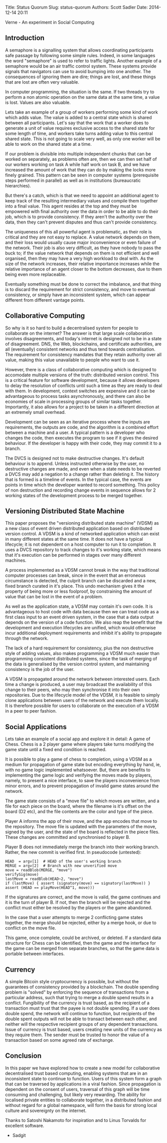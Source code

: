 Title: Status Quorum
Slug: status-quorum
Authors: Scott Sadler
Date: 2014-12-14 20:11

Verne - An experiment in Social Computing

Introduction
------------

A semaphore is a signalling system that allows coordinating participants safe passage by following some simple rules. Indeed, in some languages the word "semaphore" is used to refer to traffic lights. Another example of a semaphore would be an air traffic control system. These systems provide signals that navigators can use to avoid bumping into one another. The consequences of ignoring them are dire; things are lost, and these things that are lost are often very valuable.

In computer programming, the situation is the same. If two threads try to perform a non atomic operation on the same data at the same time, a value is lost. Values are also valuable.

Lets take an example of a group of workers performing some kind of work which adds value. The value is added to a central state which is shared between all participants. Let's say that the work that a worker does to generate a unit of value requires exclusive access to the shared state for some length of time, and workers take turns adding value to this central shared state. This is not going to scale very well, as only one worker will be able to work on the shared state at a time.

If our problem is divisible into multiple independent chunks that can be worked on separately, as problems often are, then we can then set half of our workers working on task A while half work on task B, and we have increased the amount of work that they can do by making the locks more finely grained. This pattern can be seen in computer systems (prerequisite steps performed in parallel) as well as in institutions (bureaucratic hierarchies).

But there's a catch, which is that we need to appoint an additional agent to keep track of the resulting intermediary values and compile them together into a final value. This agent resides at the top and they must be empowered with final authority over the data in order to be able to do their job, which is to provide consistency. If they aren't the authority over the data, then they can't prevent disputes and thus can't provide consistency.

The uniqueness of this all powerful agent is problematic, as their role is critical and they are not easy to replace. A value network depends on them, and their loss would usually cause major inconvenience or even failure of the network. Their job is also very difficult, as they have nobody to pass the buck to; if the value network that depends on them is not efficient and well organised, then they may have a very high workload to deal with. As the size of the network increases, their relative importance increases while the relative importance of an agent closer to the bottom decreases, due to them being even more replaceable.

Eventually something must be done to correct the imbalance, and that thing is to discard the requirement for strict consistency, and move to eventual consistency, or simply have an inconsistent system, which can appear different from different vantage points.


Collaborative Computing
-----------------------

So why is it so hard to build a decentralised system for people to collaborate on the internet? The answer is that large scale collaboration involves disagreements, and today's internet is designed not to be in a state of disagreement. DNS, the Web, blockchains, and certificate authorities, are all (eventually) consistent networks and thus tend towards centralisation. The requirement for consistency mandates that they retain authority over all value, making this value unavailable to people who want to use it.

However, there is a class of collaborative computing which is designed to accomodate multiple versions of the truth: distributed version control. This is a critical feature for software development, because it allows developers to delay the resolution of conflicts until such a time as they are ready to deal with them. In development, context switches are expensive and it can be advantageous to process tasks asynchronously, and there can also be economies of scale in processing groups of similar tasks together. Importantly, it also allows for a project to be taken in a different direction at an extremely small overhead.

Development can be seen as an iterative process where the inputs are requirements, the outputs are code, and the algorithm is a combined effort between a machine and a user. A typical pattern is a developer who changes the code, then executes the program to see if it gives the desired behaviour. If the developer is happy with their code, they may commit it to a branch.

The DVCS is designed not to make destructive changes. It's default behaviour is to append. Unless instructed otherwise by the user, no destructive changes are made, and even when a state needs to be reverted a DVCS may add a negation to a change rather than deleting it. The history that is formed is a timeline of events. In the typical case, the events are points in time which the developer wanted to record something. This policy of non destruction and recording change events in sequence allows for 2 working states of the development process to be merged together.


Versioning Distributed State Machine
------------------------------------

This paper proposes the "versioning distributed state machine" (VDSM) as a new class of event driven distributed application based on distributed version control. A VDSM is a kind of networked application which can exist in many different states at the same time. It does not have a typical lifecycle; it is not dependent on a host computer to run it to completion. It uses a DVCS repository to track changes to it's working state, which means that it's execution can be performed in stages over many different machines.

A process implemented as a VDSM cannot break in the way that traditional computer processes can break, since in the event that an erroneous circumstance is detected, the culprit branch can be discarded and a new, fixed branch curated in it's place. This undo mechanism gives it the property of being more or less foolproof, by constraining the amount of value that can be lost in the event of a problem.

As well as the application state, a VDSM may contain it's own code. It is advantageous to host code with data because then we can treat code as a first class input to an event driven system, in the case that a data output depends on the version of a code function. We also reap the benefit that the development and execution lifecycles are unified, which would otherwise incur additional deployment requirements and inhibit it's ability to propagate through the network.

The lack of a hard requirement for consistency, plus the non destructive style of adding values, also makes programming a VDSM much easier than programming consistent distributed systems, since the task of merging of the data is generalised by the version control system, and maintaining consistency is the job of the user.

A VDSM is propagated around the network between interested users. Each time a change is produced, a user may broadcast the availability of this change to their peers, who may then synchronise it into their own repositories. Due to the lifecycle model of the VDSM, it is feasible to simply clone applications between users of the network and execute them locally. It is therefore possible for users to collaborate on the execution of a VDSM in a peer to peer fashion.


Social Applications
-------------------

Lets take an example of a social app and explore it in detail: A game of Chess. Chess is a 2 player game where players take turns modifying the game state until a fixed end condition is reached.

It is possible to play a game of chess to completion, using a VDSM as a medium for propagation of game state but encoding everything by hand, ie, with no game logic implemented whatsoever. But, there are benefits to implementing the game logic and verifying the moves made by players, namely, to present a nice interface, to save the players inconvenience from minor errors, and to prevent propagation of invalid game states around the network.

The game state consists of a "move file" to which moves are written, and a file for each piece on the board, where the filename is it's offset on the board (D2 etc), and the file contents are the color and type of the piece.

Player A informs the app of their move, and the app encodes that move to the repository. The move file is updated with the parameters of the move, signed by the user, and the state of the board is reflected in the piece files. These changes are committed and synchronised to player B.

Player B does not immediately merge the branch into their working branch. Rather, the new commit is verified first. In pseudocode (untested):


    HEAD  = argv[1]  # HEAD of the user's working branch
    MERGE = argv[2]  # Branch with new unverified move
    move = readBlob(MERGE, "move")
    verifySig(move)
    lastMove = readBlob(HEAD~2, "move")
    if (lastMove) { assert (signatory(move) == signatory(lastMove)) }
    assert (HEAD == playMove(HEAD^1, move)))


If the signatures are correct, and the move is valid, the game continues and it is the turn of player B. If not, then the branch will be rejected and the conflict must either be resolved by the players or the game abandoned.

In the case that a user attempts to merge 2 conflicting game states together, the merge should be rejected, either by a merge hook, or due to conflict on the move file.

This game, once complete, could be archived, or deleted. If a standard data structure for Chess can be identified, then the game and the interface for the game can be merged from separate branches, so that the game data is portable between interfaces.


Currency
--------

A simple Bitcoin style cryptocurrency is possible, but without the guarantees of consistency provided by a blockchain. The double spending problem is "solved" by enforcing the sequence of transactions from a particular address, such that trying to merge a double spend results in a conflict. Fungibility of the currency is trust based, as the recipient of a transaction must trust that the payee is not double spending. If a user does double spend, the network will continue to function, but recipients of the double spent outputs will not be able to transact between each other, and neither will the respective recipient groups of any dependent transactions. Issue of currency is trust based, users creating new units of the currency as they require them. The sender must be trusted to honor the value of a transaction based on some agreed rate of exchange.


Conclusion
----------

In this paper we have explored how to create a new model for collaborative decentralised trust based computing, enabling systems that are in an inconsistent state to continue to function. Users of this system form a graph that can be traversed by applications in a viral fashion. Since propagation is dependent on the consent of users, traversal of this graph will be time consuming and challenging, but likely very rewarding. The ability for localised private entities to collaborate together, in a distributed fashion and without regard for a global namespace, will form the basis for strong local culture and sovereignty on the internet.

Thanks to Satoshi Nakamoto for inspiration and to Linus Torvalds for excellent software.

- Sadgit
